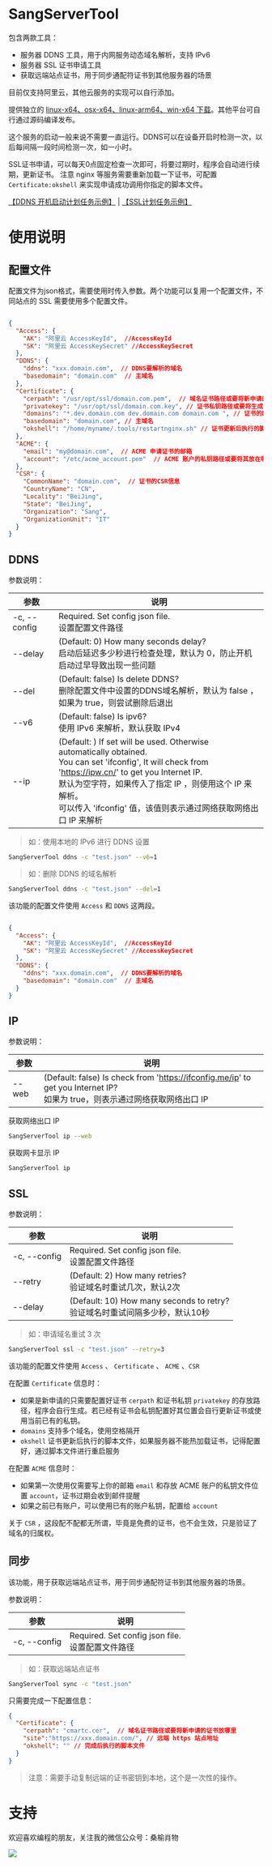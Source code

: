 # SangServerTool

包含两款工具：

- 服务器 DDNS 工具，用于内网服务动态域名解析，支持 IPv6
- 服务器 SSL 证书申请工具
- 获取远端站点证书，用于同步通配符证书到其他服务器的场景

目前仅支持阿里云，其他云服务的实现可以自行添加。

提供独立的 [linux-x64、osx-x64、linux-arm64、win-x64 下载](../../releases)。其他平台可自行通过源码编译发布。 

这个服务的启动一般来说不需要一直运行。DDNS可以在设备开启时检测一次，以后每间隔一段时间检测一次，如一小时。

SSL证书申请，可以每天0点固定检查一次即可，将要过期时，程序会自动进行续期，更新证书。
注意 nginx 等服务需要重新加载一下证书，可配置 `Certificate:okshell` 来实现申请成功调用你指定的脚本文件。

[【DDNS 开机启动计划任务示例】](doc/DDNS.md) | [【SSL计划任务示例】](doc/SSL.md)

# 使用说明

## 配置文件

配置文件为json格式，需要使用时传入参数。两个功能可以复用一个配置文件，不同站点的 SSL 需要使用多个配置文件。

```json

{
  "Access": {
    "AK": "阿里云 AccessKeyId",  //AccessKeyId
    "SK": "阿里云 AccessKeySecret" //AccessKeySecret
  },
  "DDNS": {
    "ddns": "xxx.domain.com",  // DDNS要解析的域名
    "basedomain": "domain.com"  // 主域名
  },
  "Certificate": {
    "cerpath": "/usr/opt/ssl/domain.com.pem",  // 域名证书路径或要将新申请的证书放哪里
    "privatekey": "/usr/opt/ssl/domain.com.key", // 证书私钥路径或要将生成的私钥放哪里
    "domains": "*.dev.domain.com dev.domain.com domain.com ", // 证书的DNS Name，多个用空格隔开
    "basedomain": "domain.com", // 主域名
    "okshell": "/home/myname/.tools/restartnginx.sh" // 证书更新后执行的脚本文件
  },
  "ACME": {
    "email": "my@domain.com",  // ACME 申请证书的邮箱
    "account": "/etc/acme_account.pem"  // ACME 账户的私钥路径或要将其放在哪里
  },
  "CSR": {
    "CommonName": "domain.com",  // 证书的CSR信息
    "CountryName": "CN",
    "Locality": "BeiJing",
    "State": "BeiJing",
    "Organization": "Sang",
    "OrganizationUnit": "IT"
  }
}

```

## DDNS

参数说明：

| 参数 | 说明|
| --- | --- |
| -c, --config  | Required. Set config json file. <br> 设置配置文件路径 |
| --delay |  (Default: 0) How many seconds delay? <br> 启动后延迟多少秒进行检查处理，默认为 0，防止开机启动过早导致出现一些问题 |
| --del |  (Default: false) Is delete DDNS? <br>删除配置文件中设置的DDNS域名解析，默认为 false ，如果为 true，则尝试删除后退出 |
| --v6 | (Default: false) Is ipv6? <br>使用 IPv6 来解析，默认获取 IPv4 |
| --ip |  (Default: ) If set will be used. Otherwise automatically obtained.<br>You can set 'ifconfig', It will check from 'https://ipw.cn/' to get you Internet IP. <br>默认为空字符，如果传入了指定 IP ，则使用这个 IP 来解析。<br>可以传入 'ifconfig' 值，该值则表示通过网络获取网络出口 IP 来解析

> 如：使用本地的 IPv6 进行 DDNS 设置

```bash
SangServerTool ddns -c "test.json" --v6=1
```

> 如：删除 DDNS 的域名解析

```bash
SangServerTool ddns -c "test.json" --del=1
```

该功能的配置文件使用 `Access` 和 `DDNS` 这两段。

```json

{
  "Access": {
    "AK": "阿里云 AccessKeyId",  //AccessKeyId
    "SK": "阿里云 AccessKeySecret" //AccessKeySecret
  },
  "DDNS": {
    "ddns": "xxx.domain.com",  // DDNS要解析的域名
    "basedomain": "domain.com"  // 主域名
  }
}
```

## IP

参数说明：

| 参数 | 说明|
| --- | --- |
| --web |  (Default: false) Is check from 'https://ifconfig.me/ip' to get you Internet IP? <br>如果为 true，则表示通过网络获取网络出口 IP

获取网络出口 IP

```bash
SangServerTool ip --web
```

获取网卡显示 IP

```bash
SangServerTool ip
```

## SSL

参数说明：

| 参数 | 说明|
| --- | --- |
| -c, --config  | Required. Set config json file. <br> 设置配置文件路径 |
| --retry | (Default: 2) How many retries? <br> 验证域名时重试几次，默认2次 |
| --delay | (Default: 10) How many seconds to retry? <br> 验证域名时重试间隔多少秒，默认10秒 |

> 如：申请域名重试 3 次

```bash
SangServerTool ssl -c "test.json" --retry=3
```
该功能的配置文件使用 `Access` 、 `Certificate` 、 `ACME` 、`CSR` 

在配置 `Certificate` 信息时：

- 如果是新申请的只需要配置好证书 `cerpath` 和证书私钥 `privatekey` 的存放路径，程序会自行生成。若已经有证书会私钥配置好其位置会自行更新证书或使用当前已有的私钥。
- `domains` 支持多个域名，使用空格隔开
- `okshell` 证书更新后执行的脚本文件，如果服务器不能热加载证书，记得配置好，通过脚本文件进行重启服务

在配置 `ACME` 信息时：

- 如果第一次使用仅需要写上你的邮箱 `email` 和存放 ACME 账户的私钥文件位置 `account`，证书过期会收到邮件提醒
- 如果之前已有账户，可以使用已有的账户私钥，配置给  `account`

关于 `CSR` ，这段配不配都无所谓，毕竟是免费的证书，也不会生效，只是验证了域名的归属权。

## 同步

该功能，用于获取远端站点证书，用于同步通配符证书到其他服务器的场景。

参数说明：

| 参数 | 说明|
| --- | --- |
| -c, --config  | Required. Set config json file. <br> 设置配置文件路径 |

> 如：获取远端站点证书

```bash
SangServerTool sync -c "test.json"
```

只需要完成一下配置信息：

```json
{
  "Certificate": {
    "cerpath": "cmartc.cer",  // 域名证书路径或要将新申请的证书放哪里
    "site":"https://xxx.domain.com/", // 远端 https 站点地址
    "okshell": "" // 完成后执行的脚本文件
  }
}
```

> 注意：需要手动复制远端的证书密钥到本地，这个是一次性的操作。

# 支持

欢迎喜欢编程的朋友，关注我的微信公众号：桑榆肖物

![](https://open.weixin.qq.com/qr/code?username=gh_c874018d0317)
